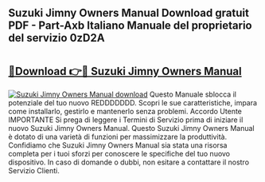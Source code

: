 ## Suzuki Jimny Owners Manual Download gratuit PDF - Part-Axb Italiano Manuale del proprietario del servizio 0zD2A

# <h2><a href="http://dffeiu.blite.top/?on=Suzuki+Jimny+Owners+Manual">🔗Download 👉🔴 Suzuki Jimny Owners Manual</a></h2>

[![Suzuki Jimny Owners Manual download](https://i.imgur.com/lujVjoI.png)](http://dffeiu.blite.top/?on=Suzuki+Jimny+Owners+Manual)
Questo Manuale sblocca il potenziale del tuo nuovo REDDDDDDD. Scopri le sue caratteristiche, impara come installarlo, gestirlo e mantenerlo senza problemi. Accordo Utente IMPORTANTE Si prega di leggere i Termini di Servizio prima di iniziare il nuovo Suzuki Jimny Owners Manual. Questo Suzuki Jimny Owners Manual è dotato di una varietà di funzioni per massimizzare la produttività. Confidiamo che Suzuki Jimny Owners Manual sia stata una risorsa completa per i tuoi sforzi per conoscere le specifiche del tuo nuovo dispositivo. In caso di domande o dubbi, non esitare a contattare il nostro Servizio Clienti.
